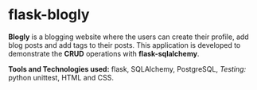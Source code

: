 # flask-blogly

**Blogly** is a blogging website where the users can create their profile, add blog posts and add tags to their posts.
This application is developed to demonstrate the **CRUD** operations with **flask-sqlalchemy**.

**Tools and Technologies used:** flask, SQLAlchemy, PostgreSQL, *Testing:* python unittest, HTML and CSS.
